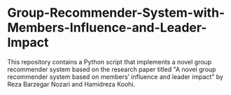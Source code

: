 # Group-Recommender-System-with-Members-Influence-and-Leader-Impact
This repository contains a Python script that implements a novel group recommender system based on the research paper titled "A novel group recommender system based on members’ influence and leader impact" by Reza Barzegar Nozari and Hamidreza Koohi.

